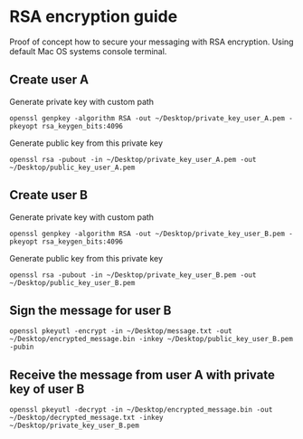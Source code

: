 # RSA encryption guide

Proof of concept how to secure your messaging with RSA encryption. Using default Mac OS systems console terminal.

## Create user A

Generate private key with custom path

`openssl genpkey -algorithm RSA -out ~/Desktop/private_key_user_A.pem -pkeyopt rsa_keygen_bits:4096`

Generate public key from this private key

`openssl rsa -pubout -in ~/Desktop/private_key_user_A.pem -out ~/Desktop/public_key_user_A.pem`

## Create user B

Generate private key with custom path

`openssl genpkey -algorithm RSA -out ~/Desktop/private_key_user_B.pem -pkeyopt rsa_keygen_bits:4096`

Generate public key from this private key

`openssl rsa -pubout -in ~/Desktop/private_key_user_B.pem -out ~/Desktop/public_key_user_B.pem`

## Sign the message for user B

`openssl pkeyutl -encrypt -in ~/Desktop/message.txt -out ~/Desktop/encrypted_message.bin -inkey ~/Desktop/public_key_user_B.pem -pubin`

## Receive the message from user A with private key of user B

`openssl pkeyutl -decrypt -in ~/Desktop/encrypted_message.bin -out ~/Desktop/decrypted_message.txt -inkey ~/Desktop/private_key_user_B.pem`